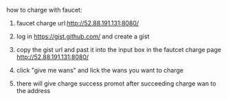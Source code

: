 
how to charge with faucet:

1. faucet charge url:http://52.88.191.131:8080/

2. log in https://gist.github.com/ and create a gist 

3. copy the gist url and past it into the input box in the fautcet charge page http://52.88.191.131:8080/

5. click "give me wans" and lick the wans you want to charge 

6. there will  give charge success promot after succeeding charge wan to the address


